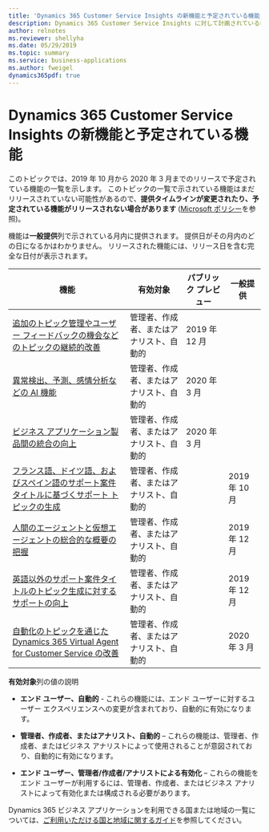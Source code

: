 ```yaml
---
title: 'Dynamics 365 Customer Service Insights の新機能と予定されている機能 (2019 年リリース ウェーブ 2) '
description: Dynamics 365 Customer Service Insights に対して計画されている機能の概要。
author: relnotes
ms.reviewer: shellyha
ms.date: 05/29/2019
ms.topic: summary
ms.service: business-applications
ms.author: fweigel
dynamics365pdf: true
---
```


# <a name="whats-new-and-planned-for-dynamics-365-customer-service-insights"></a>Dynamics 365 Customer Service Insights の新機能と予定されている機能

このトピックでは、2019 年 10 月から 2020 年 3 月までのリリースで予定されている機能の一覧を示します。 このトピックの一覧で示されている機能はまだリリースされていない可能性があるので、**提供タイムラインが変更されたり、予定されている機能がリリースされない場合があります** ([Microsoft ポリシー](https://go.microsoft.com/fwlink/p/?linkid=2007332)を参照)。

機能は**一般提供**列で示されている月内に提供されます。 提供日がその月内のどの日になるかはわかりません。 リリースされた機能には、リリース日を含む完全な日付が表示されます。 

| 機能    | 有効対象    |  パブリック プレビュー | 一般提供 | 
| ---------- |---------------- | --------------- |-------------- |
| [追加のトピック管理やユーザー フィードバックの機会などのトピックの継続的改善](continuous-topic-improvement-such-as-additional-topic-controls-opportunities-user-feedback.md) | 管理者、作成者、またはアナリスト、自動的|2019 年 12 月| |  
| [異常検出、予測、感情分析などの AI 機能](additional-ai-capabilities-such-as-anomaly-detection-prediction-sentiment-analysis.md) | 管理者、作成者、またはアナリスト、自動的|2020 年 3 月| |  
| [ビジネス アプリケーション製品間の統合の向上](improved-integrations-across-business-application-products.md) | 管理者、作成者、またはアナリスト、自動的|2020 年 3 月| |  
| [フランス語、ドイツ語、およびスペイン語のサポート案件タイトルに基づくサポート トピックの生成](support-topic-generation-based-case-titles-french-german-spanish.md) | 管理者、作成者、またはアナリスト、自動的|| 2019 年 10 月|  
| [人間のエージェントと仮想エージェントの総合的な概要の把握](get-combined-overview-human-virtual-agents.md) | 管理者、作成者、またはアナリスト、自動的|| 2019 年 12 月|  
 | [英語以外のサポート案件タイトルのトピック生成に対するサポートの向上](improved-support-topic-generation-non-english-case-titles.md) | 管理者、作成者、またはアナリスト、自動的 |   | 2019 年 12 月 |  
| [自動化のトピックを通じた Dynamics 365 Virtual Agent for Customer Service の改善](improve-dynamics-365-virtual-agent-customer-service-through-topics-automation.md) | 管理者、作成者、またはアナリスト、自動的|| 2020 年 3 月|  

**有効対象**列の値の説明

- **エンド ユーザー、自動的** - これらの機能には、エンド ユーザーに対するユーザー エクスペリエンスへの変更が含まれており、自動的に有効になります。

- **管理者、作成者、またはアナリスト、自動的** – これらの機能は、管理者、作成者、またはビジネス アナリストによって使用されることが意図されており、自動的に有効になります。

- **エンド ユーザー、管理者/作成者/アナリストによる有効化** – これらの機能をエンド ユーザーが利用するには、管理者、作成者、またはビジネス アナリストによって有効化または構成される必要があります。

Dynamics 365 ビジネス アプリケーションを利用できる国または地域の一覧については、[ご利用いただける国と地域に関するガイド](https://aka.ms/dynamics_365_international_availability_deck)を参照してください。
